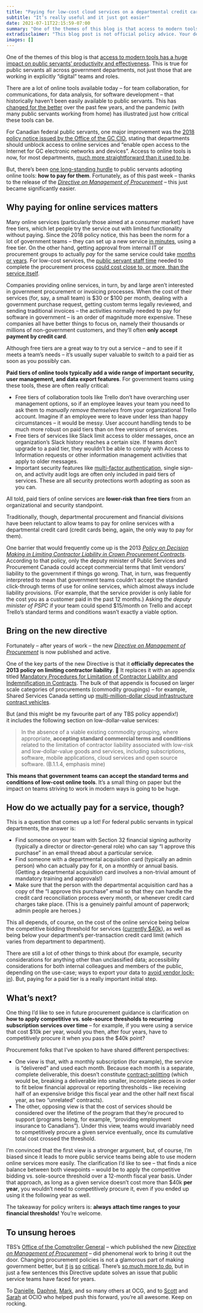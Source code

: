 ```yaml
---
title: "Paying for low-cost cloud services on a departmental credit card"
subtitle: "It’s really useful and it just got easier"
date: 2021-07-11T22:15:59-07:00
summary: "One of the themes of this blog is that access to modern tools has a huge impact on public servants’ productivity and effectiveness. There are a lot of online tools available today – for team collaboration, for communications, for data analysis, for software development – that historically haven’t been easy for public servants to access. Paying for paid tiers of these tools has been even more difficult, but thanks to last week’s new Directive on Management of Procurement, it just got easier."
extradisclaimer: "This blog post is not official policy advice. Your department’s internal accounting processes may vary."
images: []
---
```


One of the themes of this blog is that [access to modern tools has a huge impact on public servants’ productivity and effectiveness](https://sboots.ca/2020/12/27/tools-that-work/). This is true for public servants all across government departments, not just those that are working in explicitly “digital” teams and roles.

There are a lot of online tools available today – for team collaboration, for communications, for data analysis, for software development – that historically haven’t been easily available to public servants. This has [changed for the better](https://sboots.ca/2021/01/04/is-this-blocked-in-my-department-a-year-in-review/) over the past few years, and the pandemic (with many public servants working from home) has illustrated just how critical these tools can be.

For Canadian federal public servants, one major improvement was the [2018 policy notice issued by the Office of the GC CIO](https://www.tbs-sct.gc.ca/pol/doc-eng.aspx?id=32588#cha5), stating that departments should unblock access to online services and “enable open access to the Internet for GC electronic networks and devices”. Access to online tools is now, for most departments, [much more straightforward than it used to be](https://shoulditbeblockedinmydepartment.ca/). 

But, there’s been [one long-standing hurdle](https://sboots.ca/2019/12/26/suggestions-for-the-next-gc-cio/#low-hanging-fruit) to public servants adopting online tools: **how to pay for them**. Fortunately, as of this past week – thanks to the release of the _[Directive on Management of Procurement](https://www.tbs-sct.gc.ca/pol/doc-eng.aspx?id=32692)_ – this just became significantly easier.

## Why paying for online services matters

Many online services (particularly those aimed at a consumer market) have free tiers, which let people try the service out with limited functionality without paying. Since the 2018 policy notice, this has been the norm for a lot of government teams – they can set up a new service [in minutes](https://sboots.ca/2020/09/16/fake-cots-and-the-one-day-rule/#examples), using a free tier. On the other hand, getting approval from internal IT or procurement groups to actually _pay_ for the same service could take [months or years](https://ottawacitizen.com/news/local-news/how-many-government-workers-does-it-take-to-buy-a-tv-about-39-public-servants-and-300-emails). For low-cost services, the [public servant staff time](https://meetingcostcalculator.ca/) needed to complete the procurement process [could cost close to, or more, than the service itself](https://internal-red-tape-reduction-report.github.io/chapter-3/#the-problem-low-return-on-investment-on-low-dollar-value-service-contracts).

Companies providing online services, in turn, by and large aren’t interested in government procurement or invoicing processes. When the cost of their services (for, say, a small team) is $30 or $100 per month, dealing with a government purchase request, getting custom terms legally reviewed, and sending traditional invoices – the activities normally needed to pay for software in government – is an order of magnitude more expensive. These companies all have better things to focus on, namely their thousands or millions of non-government customers, and they’ll often **only accept payment by credit card**. 

Although free tiers are a great way to try out a service – and to see if it meets a team’s needs – it’s usually super valuable to switch to a paid tier as soon as you possibly can.

**Paid tiers of online tools typically add a wide range of important security, user management, and data export features**. For government teams using these tools, these are often really critical:

* Free tiers of collaboration tools like Trello don’t have overarching user management options, so if an employee leaves your team you need to ask them to _manually remove themselves_ from your organizational Trello account. Imagine if an employee were to leave under less than happy circumstances – it would be messy. User account handling tends to be much more robust on paid tiers than on free versions of services.
* Free tiers of services like Slack limit access to older messages, once an organization’s Slack history reaches a certain size. If teams don’t upgrade to a paid tier, they wouldn’t be able to comply with Access to Information requests or other information management activities that apply to older messages.
* Important security features like [multi-factor authentication](https://digital.canada.ca/2019/08/15/we-take-security-seriously-why-everyone-at-cds-has-security-keys/), single sign-on, and activity audit logs are often only included in paid tiers of services. These are all security protections worth adopting as soon as you can.

All told, paid tiers of online services are **lower-risk than free tiers** from an organizational and security standpoint. 

Traditionally, though, departmental procurement and financial divisions have been reluctant to allow teams to pay for online services with a departmental credit card (credit cards being, again, the only way to pay for them). 

One barrier that would frequently come up is the 2013 _[Policy on Decision Making in Limiting Contractor Liability in Crown Procurement Contracts](https://www.tbs-sct.gc.ca/pol/doc-eng.aspx?id=12038)_. According to that policy, only the deputy minister of Public Services and Procurement Canada could accept commercial terms that limit vendors’ liability to the government if things go wrong. That, in turn, was frequently interpreted to mean that government teams couldn’t accept the standard click-through terms of use for online services, which almost always include liability provisions. (For example, that the service provider is only liable for the cost you as a customer paid in the past 12 months.) Asking _the deputy minister of PSPC_ if your team could spend $15/month on Trello and accept Trello’s standard terms and conditions wasn’t exactly a viable option.

## Bring on the new directive

Fortunately – after years of work – the new _[Directive on Management of Procurement](https://www.tbs-sct.gc.ca/pol/doc-eng.aspx?id=32692)_ is now published and active. 

One of the key parts of the new Directive is that it **officially deprecates the 2013 policy on limiting contractor liability**. 🎉 It replaces it with an appendix titled [Mandatory Procedures for Limitation of Contractor Liability and Indemnification in Contracts](https://www.tbs-sct.gc.ca/pol/doc-eng.aspx?id=32692#appB). The bulk of that appendix is focused on larger scale categories of procurements (commodity groupings) – for example, Shared Services Canada setting up [multi-million-dollar cloud infrastructure contract vehicles](https://www.canada.ca/en/shared-services/corporate/cloud-services.html).

But (and this might be my favourite part of any TBS policy appendix!) it includes the following section on low-dollar-value services:

> In the absence of a viable existing commodity grouping, where appropriate, **accepting standard commercial terms and conditions** related to the limitation of contractor liability associated with low-risk and low-dollar-value goods and services, including subscriptions, software, mobile applications, cloud services and open source software. (B.1.1.4, emphasis mine)

**This means that government teams can accept the standard terms and conditions of low-cost online tools**. It’s a small thing on paper but the impact on teams striving to work in modern ways is going to be huge.

## How do we actually pay for a service, though?

This is a question that comes up a lot! For federal public servants in typical departments, the answer is: 

* Find someone on your team with Section 32 financial signing authority (typically a director or director-general role) who can say “I approve this purchase” in an email thread about a particular service.
* Find someone with a departmental acquisition card (typically an admin person) who can actually pay for it, on a monthly or annual basis. (Getting a departmental acquisition card involves a non-trivial amount of mandatory training and approvals!)
* Make sure that the person with the departmental acquisition card has a copy of the “I approve this purchase” email so that they can handle the credit card reconciliation process every month, or whenever credit card charges take place. (This is a genuinely painful amount of paperwork; admin people are heroes.)

This all depends, of course, on the cost of the online service being below the competitive bidding threshold for services ([currently $40k](https://www.tbs-sct.gc.ca/pol/doc-eng.aspx?id=14494#sec10.2)), as well as being below your department’s per-transaction credit card limit (which varies from department to department). 

There are still a lot of other things to think about (for example, security considerations for anything other than unclassified data; accessibility considerations for both internal colleagues and members of the public, depending on the use-case; ways to export your data to [avoid vendor lock-in](https://sboots.ca/2021/05/12/rule-number-one-avoid-vendor-lock-in/)). But, paying for a paid tier is a really important initial step. 

## What’s next?

One thing I’d like to see in future procurement guidance is clarification on **how to apply competitive vs. sole-source thresholds to recurring subscription services over time** – for example, if you were using a service that cost $10k per year, would you then, after four years, have to competitively procure it when you pass the $40k point? 

Procurement folks that I’ve spoken to have shared different perspectives:

* One view is that, with a monthly subscription (for example), the service is “delivered” and used each month. Because each month is a separate, complete deliverable, this doesn’t constitute [contract-splitting](https://www.tbs-sct.gc.ca/pol/doc-eng.aspx?id=14494#sec11.2) (which would be, breaking a deliverable into smaller, incomplete pieces in order to fit below financial approval or reporting thresholds – like receiving half of an expensive bridge this fiscal year and the other half next fiscal year, as two “unrelated” contracts).
* The other, opposing view is that the cost of services should be considered over the lifetime of the program that they’re procured to support (programs being, for example, “providing employment insurance to Canadians”). Under this view, teams would invariably need to competitively procure a given service eventually, once its cumulative total cost crossed the threshold.

I’m convinced that the first view is a stronger argument, but, of course, I’m biased since it leads to more public service teams being able to use modern online services more easily. The clarification I’d like to see – that finds a nice balance between both viewpoints – would be to apply the competitive bidding vs. sole-source threshold over a 12-month fiscal year basis. Under that approach, as long as a given service doesn’t cost more than $40k **per year**, you wouldn’t need to competitively procure it, even if you ended up using it the following year as well. 

The takeaway for policy writers is: **always attach time ranges to your financial thresholds!** You’re welcome. 

## To unsung heroes

TBS’s [Office of the Comptroller General](https://www.canada.ca/en/treasury-board-secretariat/corporate/organization.html#ocg) – which published the new _[Directive on Management of Procurement](https://www.tbs-sct.gc.ca/pol/doc-eng.aspx?id=32692)_ – did phenomenal work to bring it out the door. Changing procurement policies is not a glamorous part of making government better, but [it](https://twitter.com/hanaschank/status/1412845661561708544) [is](https://twitter.com/waldojaquith/status/1400899136258514949) [so](https://twitter.com/enkerli/status/1252824531804188672) [critical](https://twitter.com/sashax/status/941036458307076097). There’s [so much more to do](https://policyoptions.irpp.org/magazines/february-2019/outdated-procurement-rules-hindering-digital-government/), but in just a few sentences this Directive update solves an issue that public service teams have faced for years. 

To [Danielle](https://twitter.com/DanielleAubin1), [Daphné](https://twitter.com/DaphneT_Harvey), [Mark](https://twitter.com/MarkSchizkoske), and so many others at OCG, and to [Scott](https://twitter.com/scottnlevac) and [Sarah](https://twitter.com/StrategicWoo) at OCIO who helped push this forward, you’re all awesome. Keep on rocking. 
